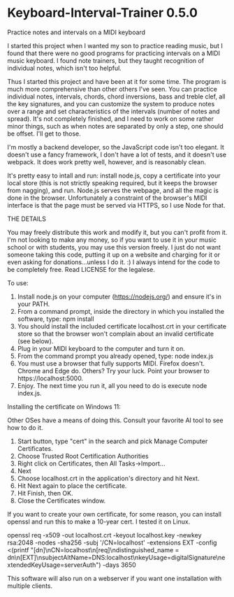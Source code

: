 # Keyboard-Interval-Trainer 0.5.0
Practice notes and intervals on a MIDI keyboard

I started this project when I wanted my son to practice reading music, but I found that there were no good programs for practicing intervals on a MIDI music keyboard.  I found note trainers, but they taught recognition of individual notes, which isn't too helpful.

Thus I started this project and have been at it for some time.  The program is much more comprehensive than other others I've seen.  You can practice individual notes, intervals, chords, chord inversions, bass and treble clef, all the key signatures, and you can customize the system to produce notes over a range and set characteristics of the intervals (number of notes and spread).  It's not completely finished, and I need to work on some rather minor things, such as when notes are separated by only a step, one should be offset.  I'll get to those.

I'm mostly a backend developer, so the JavaScript code isn't too elegant.  It doesn't use a fancy framework, I don't have a lot of tests, and it doesn't use webpack.  It does work pretty well, however, and is reasonably clean.

It's pretty easy to intall and run: install node.js, copy a certificate into your local store (this is not strictly speaking required, but it keeps the browser from nagging), and run.  Node.js serves the webpage, and all the magic is done in the browser.  Unfortunately a constraint of the browser's MIDI interface is that the page must be served via HTTPS, so I use Node for that.

THE DETAILS

You may freely distribute this work and modify it, but you can't profit from it. I'm not looking to make any money, so if you want to use it in your music school or with students, you may use this version freely.  I just do not want someone taking this code, putting it up on a website and charging for it or even asking for donations...unless I do it. :)  I always intend for the code to be completely free. Read LICENSE for the legalese.

To use:

1. Install node.js on your computer (https://nodejs.org/) and ensure it's in your PATH.
2. From a command prompt, inside the directory in which you installed the software, type: npm install
3. You should install the included certificate localhost.crt in your certificate store so that the browser won't complain about an invalid certificate (see below).
4. Plug in your MIDI keyboard to the computer and turn it on.
5. From the command prompt you already opened, type: node index.js
6. You must use a browser that fully supports MIDI.  Firefox doesn't.  Chrome and Edge do.  Others?  Try your luck.  Point your browser to https://localhost:5000.
7. Enjoy.  The next time you run it, all you need to do is execute node index.js.

Installing the certificate on Windows 11:

Other OSes have a means of doing this.  Consult your favorite AI tool to see how to do it.
1. Start button, type "cert" in the search and pick Manage Computer Certificates.
2. Choose Trusted Root Certification Authorities
3. Right click on Certificates, then All Tasks->Import...
4. Next
5. Choose localhost.crt in the application's directory and hit Next.
6. Hit Next again to place the certificate.
7. Hit Finish, then OK.
8. Close the Certificates window.

If you want to create your own certificate, for some reason, you can install openssl and run this to make a 10-year cert. I tested it on Linux.

openssl req -x509 -out localhost.crt -keyout localhost.key -newkey rsa:2048 -nodes -sha256 -subj '/CN=localhost' -extensions EXT -config <(printf "[dn]\nCN=localhost\n[req]\ndistinguished_name = dn\n[EXT]\nsubjectAltName=DNS:localhost\nkeyUsage=digitalSignature\nextendedKeyUsage=serverAuth") -days 3650

This software will also run on a webserver if you want one installation with multiple clients.
